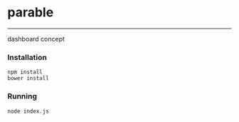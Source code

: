 # parable
---

dashboard concept

### Installation

	npm install
	bower install

### Running
	
	node index.js
